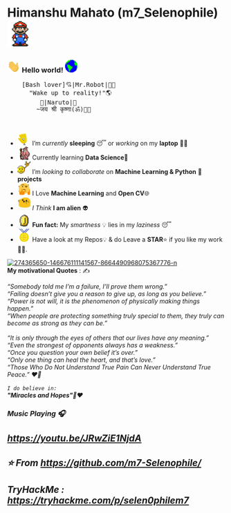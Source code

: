 # Himanshu Mahato **(m7_Selenophile)** &nbsp;<img src="https://github.com/SatYu26/SatYu26/blob/master/Assets/Mario_Hello_Big.gif" width="60">

<!-- 
    &nbsp; [![HitCount](http://hits.dwyl.com/SatYu26/SatYu26.svg)](http://hits.dwyl.com/SatYu26/SatYu26) 
-->

### <img src="https://github.com/SatYu26/SatYu26/blob/master/Assets/Hi.gif" width="30"> Hello world!&nbsp;<img src="https://github.com/SatYu26/SatYu26/blob/master/Assets/Earth.gif" width="30">

<p>
<pre>
    [Bash lover]💘|Mr.Robot|🧑‍💻️
      "Wake up to reality!"🌎
         💫️|Naruto|💫️
        ~जय श्री कृष्णा(ॐ)🌻️🦚️
</pre> 
</p>
<br>

- <img alt="GIF" src="https://github.com/SatYu26/SatYu26/blob/master/Assets/wave.gif" width="30" /> I’m *currently* **sleeping** 😴 or *working* on my **laptop** 👨‍💻
- <img alt="GIF" src="https://github.com/SatYu26/SatYu26/blob/master/Assets/gandalf_parrot.gif" width="30" /> Currently learning **Data Science**💪
- <img alt="GIF" src="https://github.com/SatYu26/SatYu26/blob/master/Assets/headbang.gif" width="30" /> I’m *looking to collaborate* on **Machine Learning & Python** 🐍 **projects**
- <img alt="GIF" src="https://github.com/SatYu26/SatYu26/blob/master/Assets/hmm.gif" width="30" /> I Love **Machine Learning** and **Open CV**🌐
- <img alt="GIF" src="https://github.com/SatYu26/SatYu26/blob/master/Assets/happy.gif" width="30" /> *I Think* **I am alien** 👽
- <img alt="GIF" src="https://github.com/SatYu26/SatYu26/blob/master/Assets/coin.gif" width="30" /> **Fun fact:** My *smartness* 💡 lies in my *laziness* 😴
- <img alt="GIF" src="https://github.com/SatYu26/SatYu26/blob/master/Assets/Medal.gif" width="30" /> Have a look at my Repos💡 & do Leave a **STAR**⭐️ if you like my work👨‍💻.

<a href="https://www.facebook.com/profile.php?id=100079638482768"><img src="https://i.ibb.co/3h3KQtQ/IMG20220605192716.jpg" alt="274365650-146676111141567-8664490968075367776-n" width=500 border="0"></a><br>
**My motivational Quotes** : ✍️

<i>“Somebody told me I’m a failure, I’ll prove them wrong.”
<br>
“Failing doesn’t give you a reason to give up, as long as you believe.”
<br>
“Power is not will, it is the phenomenon of physically making things happen.”
<br>
“When people are protecting something truly special to them, they truly can become as strong as they can be.”
<br>
<br>
“It is only through the eyes of others that our lives have any meaning.”
<br>
  “Even the strongest of opponents always has a weakness.”
<br>
  “Once you question your own belief it’s over.”
<br>
  “Only one thing can heal the heart, and that’s love.”
<br>
  “Those Who Do Not Understand True Pain Can Never Understand True Peace.”<i>
❤🚀

 `I do believe in:`
 <br>
 <b>
    "Miracles and Hopes"🥴❤️
</b>

### Music Playing 🎧

## https://youtu.be/JRwZiE1NjdA

## ⭐️ From https://github.com/m7-Selenophile/

## TryHackMe : https://tryhackme.com/p/selen0philem7
                  
